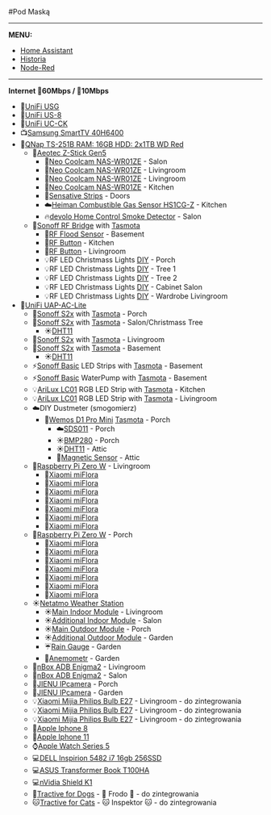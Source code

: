 #Pod Maską

---
**MENU:**

- [Home Assistant](https://github.com/sineczek/HomeAssistant/)
- [Historia](https://github.com/sineczek/HomeAssistant/blob/master/www/historia.md)
- [Node-Red](https://github.com/sineczek/HomeAssistant/blob/master/www/nodered.md)

---

**Internet :arrow_down_small:60Mbps / :arrow_up_small:10Mbps**

- :large_blue_diamond:[UniFi USG](https://www.ui.com/unifi-routing/usg/ "UniFi USG")
- :large_blue_diamond:[UniFi US-8](https://www.ui.com/unifi-switching/unifi-switch-8/ "UniFi US-8")
 - :key:[UniFi UC-CK](https://www.ui.com/unifi/unifi-cloud-key/ "UniFi UC-CK")
 - :tv:[Samsung SmartTV 40H6400](https://www.samsung.com/uk/tvs/full-hd-h6400/UE40H6400AKXXU/ "Samsung SmartTV 40H6400")    
 - :small_blue_diamond:[QNap TS-251B RAM: 16GB  HDD: 2x1TB WD Red](https://www.qnap.com/pl-pl/product/ts-251b "QNap TS-251B RAM: 16GB  HDD: 2x1TB WD Red")
     - :twisted_rightwards_arrows:[Aeotec Z-Stick Gen5](https://aeotec.com/z-wave-usb-stick/ "Aeotec Z-Stick Gen5")
         - :electric_plug:[Neo Coolcam NAS-WR01ZE](https://pl.aliexpress.com/item/32787926055.html "Neo Coolcam NAS-WR01ZE") - Salon
         - :electric_plug:[Neo Coolcam NAS-WR01ZE](https://pl.aliexpress.com/item/32787926055.html "Neo Coolcam NAS-WR01ZE") - Livingroom
         - :electric_plug:[Neo Coolcam NAS-WR01ZE](https://pl.aliexpress.com/item/32787926055.html "Neo Coolcam NAS-WR01ZE") - Livingroom
         - :electric_plug:[Neo Coolcam NAS-WR01ZE](https://pl.aliexpress.com/item/32787926055.html "Neo Coolcam NAS-WR01ZE") - Kitchen
         - :door:[Sensative Strips](https://sensative.com/strips/ "Sensative Strips") - Doors
         - :cloud:[Heiman Combustible Gas Sensor HS1CG-Z](http://www.heimantech.com/product/76.html "Heiman Combustible Gas Sensor HS1CG-Z") - Kitchen
         - :fire:[devolo Home Control Smoke Detector](https://www.devolo.co.uk/devolo-home-control-smoke-detector "devolo Home Control Smoke Detector") - Salon
     - :twisted_rightwards_arrows:[Sonoff RF Bridge](https://sonoff.tech/product/accessories/433-rf-bridge "Sonoff RF Bridge") with [Tasmota](https://github.com/arendst/Tasmota "Tasmota")
         - :ocean:[RF Flood Sensor](https://www.houseiq.pl/pl/p/Czujnik-zalania-z-antena-RF-433-MHz-Daleki-zasieg/776 "RF Flood Sensor") - Basement
         - :radio_button:[RF Button](https://www.houseiq.pl/pl/p/Pilot-1-kanalowy-RF433MHz-Przycisk-dzwonek/826 "RF Button") - Kitchen
         - :radio_button:[RF Button](https://www.houseiq.pl/pl/p/Pilot-1-kanalowy-RF433MHz-Przycisk-dzwonek/826 "RF Button") - Livingroom      
         - :bulb:RF LED Christmass Lights [DIY](https://pl.aliexpress.com/item/33008266249.html?spm=a2g0s.9042311.0.0.27425c0fTLgmi8 "DIY") - Porch
         - :bulb:RF LED Christmass Lights [DIY](https://pl.aliexpress.com/item/33008266249.html?spm=a2g0s.9042311.0.0.27425c0fTLgmi8 "DIY") - Tree 1
         - :bulb:RF LED Christmass Lights [DIY](https://pl.aliexpress.com/item/33008266249.html?spm=a2g0s.9042311.0.0.27425c0fTLgmi8 "DIY") - Tree 2
         - :bulb:RF LED Christmass Lights [DIY](https://pl.aliexpress.com/item/33008266249.html?spm=a2g0s.9042311.0.0.27425c0fTLgmi8 "DIY") - Cabinet Salon
         - :bulb:RF LED Christmass Lights [DIY](https://pl.aliexpress.com/item/33008266249.html?spm=a2g0s.9042311.0.0.27425c0fTLgmi8 "DIY") - Wardrobe Livingroom
 - :signal_strength:[UniFi UAP-AC-Lite](https://www.ui.com/unifi/unifi-ap-ac-lite/ "UniFi UAP-AC-Lite")
     - :electric_plug:[Sonoff S2x](https://sonoff.tech/product/wifi-smart-plugs/s20 "Sonoff S2x") with [Tasmota](https://github.com/arendst/Tasmota "Tasmota") - Porch
     - :electric_plug:[Sonoff S2x](https://sonoff.tech/product/wifi-smart-plugs/s20 "Sonoff S2x") with [Tasmota](https://github.com/arendst/Tasmota "Tasmota") - Salon/Christmass Tree
         - :sunny:[DHT11](https://www.banggood.com/3Pcs-KY-015-DHT11-Temperature-Humidity-Sensor-Module-For-Arduino-p-983260.html?rmmds=search&cur_warehouse=CN "DHT11")
     - :electric_plug:[Sonoff S2x](https://sonoff.tech/product/wifi-smart-plugs/s20 "Sonoff S2x") with [Tasmota](https://github.com/arendst/Tasmota "Tasmota") - Livingroom
     - :electric_plug:[Sonoff S2x](https://sonoff.tech/product/wifi-smart-plugs/s20 "Sonoff S2x") with [Tasmota](https://github.com/arendst/Tasmota "Tasmota") - Basement
         - :sunny:[DHT11](https://www.banggood.com/3Pcs-KY-015-DHT11-Temperature-Humidity-Sensor-Module-For-Arduino-p-983260.html?rmmds=search&cur_warehouse=CN "DHT11")
     - :zap:[Sonoff Basic](https://sonoff.tech/product/wifi-diy-smart-switches/basicr2 "Sonoff Basic") LED Strips with [Tasmota](https://github.com/arendst/Tasmota "Tasmota") - Basement
     - :zap:[Sonoff Basic](https://sonoff.tech/product/wifi-diy-smart-switches/basicr2 "Sonoff Basic") WaterPump with [Tasmota](https://github.com/arendst/Tasmota "Tasmota") - Basement
     - :bulb:[AriLux LC01](https://www.banggood.com/ARILUX-AL-LC01-Super-Mini-LED-WIFI-Smart-RGB-Controller-For-RGB-LED-Strip-Light-DC-9-12V-p-1058603.html?cur_warehouse=CN "AriLux LC01") RGB LED Strip with [Tasmota](https://github.com/arendst/Tasmota "Tasmota") - Kitchen
     - :bulb:[AriLux LC01](https://www.banggood.com/ARILUX-AL-LC01-Super-Mini-LED-WIFI-Smart-RGB-Controller-For-RGB-LED-Strip-Light-DC-9-12V-p-1058603.html?cur_warehouse=CN "AriLux LC01") RGB LED Strip with [Tasmota](https://github.com/arendst/Tasmota "Tasmota") - Livingroom
     - :cloud:DIY Dustmeter (smogomierz)
         - :floppy_disk:[Wemos D1 Pro Mini](https://www.banggood.com/Geekcreit-D1-Mini-Pro-16-Module-ESP8266-Series-WiFi-Wireless-Antenna-p-1144951.html?rmmds=search&cur_warehouse=CN "Wemos D1 Pro Mini") [Tasmota](https://github.com/arendst/Tasmota "Tasmota") - Porch 
             - :cloud:[SDS011](https://www.banggood.com/Geekcreit-Nova-PM-Sensor-SDS011-High-Precision-Laser-PM2_5-Air-Quality-Detection-Sensor-Module-Tester-p-1144246.html?rmmds=search&cur_warehouse=CN "SDS011") - Porch
             - :sunny:[BMP280](https://www.banggood.com/GY-21P-Atmospheric-Humidity-Temperature-Sensor-Barometric-Pressure-BMP280-SI7021-p-1200466.html?rmmds=search&cur_warehouse=CN "BMP280") - Porch
             - :sunny:[DHT11](https://www.banggood.com/3Pcs-KY-015-DHT11-Temperature-Humidity-Sensor-Module-For-Arduino-p-983260.html?rmmds=search&cur_warehouse=CN "DHT11") - Attic
             - :door:[Magnetic Sensor](https://www.banggood.com/Door-Or-Window-Contact-Magnetic-Reed-Switch-Alarm-p-91677.html?rmmds=search&cur_warehouse=CN "Magnetic Sensor") - Attic
     - :floppy_disk:[Raspberry Pi Zero W](https://botland.com.pl/pl/moduly-i-zestawy-raspberry-pi-zero/8743-zestaw-raspberry-pi-zero-w-all-in-one-5903351240116.html "Raspberry Pi Zero W") - Livingroom
         - :sunflower:[Xiaomi miFlora](https://www.aliexpress.com/i/32949499909.html "Xiaomi miFlora")
         - :sunflower:[Xiaomi miFlora](https://www.aliexpress.com/i/32949499909.html "Xiaomi miFlora")
         - :sunflower:[Xiaomi miFlora](https://www.aliexpress.com/i/32949499909.html "Xiaomi miFlora")
         - :sunflower:[Xiaomi miFlora](https://www.aliexpress.com/i/32949499909.html "Xiaomi miFlora")
         - :sunflower:[Xiaomi miFlora](https://www.aliexpress.com/i/32949499909.html "Xiaomi miFlora")
         - :sunflower:[Xiaomi miFlora](https://www.aliexpress.com/i/32949499909.html "Xiaomi miFlora")
         - :sunflower:[Xiaomi miFlora](https://www.aliexpress.com/i/32949499909.html "Xiaomi miFlora")
     - :floppy_disk:[Raspberry Pi Zero W](https://botland.com.pl/pl/moduly-i-zestawy-raspberry-pi-zero/8743-zestaw-raspberry-pi-zero-w-all-in-one-5903351240116.html "Raspberry Pi Zero W") - Porch
         - :sunflower:[Xiaomi miFlora](https://www.aliexpress.com/i/32949499909.html "Xiaomi miFlora")
         - :sunflower:[Xiaomi miFlora](https://www.aliexpress.com/i/32949499909.html "Xiaomi miFlora")
         - :sunflower:[Xiaomi miFlora](https://www.aliexpress.com/i/32949499909.html "Xiaomi miFlora")
         - :sunflower:[Xiaomi miFlora](https://www.aliexpress.com/i/32949499909.html "Xiaomi miFlora")
         - :sunflower:[Xiaomi miFlora](https://www.aliexpress.com/i/32949499909.html "Xiaomi miFlora")
         - :sunflower:[Xiaomi miFlora](https://www.aliexpress.com/i/32949499909.html "Xiaomi miFlora")
         - :sunflower:[Xiaomi miFlora](https://www.aliexpress.com/i/32949499909.html "Xiaomi miFlora")     
     - :sunny:[Netatmo Weather Station](https://www.netatmo.com/pl-pl/weather/weatherstation "Netatmo Weather Station")
         - :sunny:[Main Indoor Module](https://shop.netatmo.com/pln_pl/weatherstation.html "Main Indoor Module") - Livingroom
         - :sunny:[Additional Indoor Module](https://shop.netatmo.com/pln_pl/additional-indoor-module.html "Additional Indor Module") - Salon
         - :sunny:[Main Outdoor Module](https://shop.netatmo.com/pln_pl/weatherstation.html "Main Outdoor Module") - Porch
         - :sunny:[Additional Outdoor Module](https://shop.netatmo.com/pln_pl/netatmo-outdoor-module.html "Additional Outdoor Module") - Garden
         - :umbrella:[Rain Gauge](https://shop.netatmo.com/pln_pl/rain-gauge.html "Rain Gauge") - Garden
         - :flags:[Anemometr](https://shop.netatmo.com/pln_pl/wind-gauge.html "Anemometr") - Garden
     - :satellite:[nBox ADB Enigma2](https://allegro.pl/oferta/nbox-bzzb-250gb-karta-dekoder-nc-enigma2-e2-6886073915 "nBox ADB Enigma2") - Livingroom
     - :satellite:[nBox ADB Enigma2](https://allegro.pl/oferta/nbox-bzzb-250gb-karta-dekoder-nc-enigma2-e2-6886073915 "nBox ADB Enigma2") - Salon 
     - :movie_camera:[JIENU IPcamera](https://pl.aliexpress.com/item/32832214354.html?spm=a2g0s.9042311.0.0.27425c0fC4otI4 "JIENU IP Camera") - Porch
     - :movie_camera:[JIENU IPcamera](https://pl.aliexpress.com/item/32832214354.html?spm=a2g0s.9042311.0.0.27425c0fC4otI4 "JIENU IP Camera") - Garden
     - :bulb:[Xiaomi Mijia Philips Bulb E27](https://pl.aliexpress.com/item/32839562830.html?spm=a2g0s.9042311.0.0.7f865c0fx7z0x4 "Xiaomi Mijia Philips Bulb E27") - Livingroom - do zintegrowania
     - :bulb:[Xiaomi Mijia Philips Bulb E27](https://pl.aliexpress.com/item/32839562830.html?spm=a2g0s.9042311.0.0.7f865c0fx7z0x4 "Xiaomi Mijia Philips Bulb E27") - Livingroom - do zintegrowania
     - :bulb:[Xiaomi Mijia Philips Bulb E27](https://pl.aliexpress.com/item/32839562830.html?spm=a2g0s.9042311.0.0.7f865c0fx7z0x4 "Xiaomi Mijia Philips Bulb E27") - Livingroom - do zintegrowania
     - :iphone:[Apple Iphone 8](https://www.apple.com/pl/shop/buy-iphone/iphone-8 "Apple Iphone 8")
     - :iphone:[Apple Iphone 11](https://www.apple.com/pl/iphone-11/ "Apple Iphone 11")
     - :watch:[Apple Watch Series 5](https://www.apple.com/pl/apple-watch-series-5/ "Apple Watch Series 5")
     - :computer:[DELL Inspirion 5482 i7 16gb 256SSD](https://www.dell.com/pl-pl/shop/cty/pdp/spd/inspiron-15-5593-laptop/cn59307 "DELL Inspirion 5482")
     - :computer:[ASUS Transformer Book T100HA](https://www.asus.com/pl/2-in-1-PCs/ASUS_Transformer_Book_T100HA/ "ASUS transformer Book T100HA")
     - :computer:[nVidia Shield K1](https://www.x-kom.pl/p/268648-tablet-8-nvidia-shield-tablet-k1.html "nVidia Shield K1")
     - :dog:[Tractive for Dogs](https://tractive.com/en/pd/gps-tracker-dog "Tractive for Dogs") - :dog: Frodo :dog: - do zintegrowania
     - :cat:[Tractive for Cats](https://tractive.com/en/pd/gps-tracker-cat "Tractive for Cats") - :cat: Inspektor :cat: - do zintegrowania
